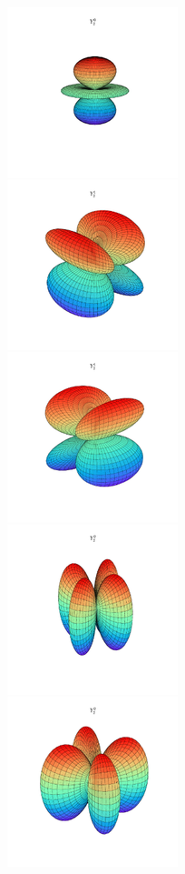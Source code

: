 
<img src="Y_20.png" width="300" />
<img src="Y_21_r.png" width="300" />
<img src="Y_21_i.png" width="300" />
<img src="Y_22_r.png" width="300" />
<img src="Y_22_i.png" width="300" />



